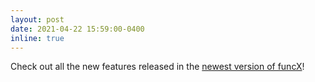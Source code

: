 ```yaml
---
layout: post
date: 2021-04-22 15:59:00-0400
inline: true
---
```


Check out all the new features released in the [newest version of funcX](https://funcx.readthedocs.io/en/latest/index.html)!
